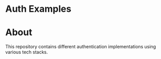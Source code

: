 # Auth Examples

# About

This repository contains different authentication implementations using various tech stacks.

